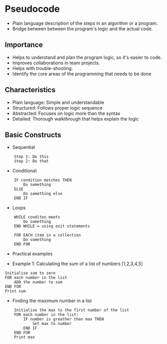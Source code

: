 # Pseudocode
- Plain language description of the steps in an algorithm or a program.
- Bridge between between the program's logic and the actual code.

## Importance
- Helps to understand and plan the program logic, so it's easier to code.
- Improves collaborations in team projects.
- Helps with trouble-shooting.
- Identify the core areas of the programming that needs to be done

## Characteristics
- Plain language: Simple and understandable
- Structured: Follows proper logic sequence
- Abstracted: Focuses on logic more than the syntax
- Detailed: Thorough walkthrough that helps explain the logic

## Basic Constructs

- Sequential 
``` 
    Step 1: Do this
    Step 2: Do that
```

- Conditional

```
    IF condition matches THEN
        Do something
    ELSE
        Do something else
    END IF                
```

- Loops
```
    WHILE conditon meets
        Do something
    END WHILE = using exit statements
```

```
    FOR EACH item in a collection
        Do something
    END FOR    
```

- Practical examples

- Example 1: Calculating the sum of a list of numbers [1,2,3,4,5]
```
Initialise sum to zero
FOR each number in the list
    ADD the number to sum
END FOR
Print sum
```

- Finding the maximum number in a list
```
    Initialise the max to the first number of the list
    FOR each number in the list:
        IF number is greather than max THEN 
            Set max to number
        END IF
    END FOR
    Print max        
```


